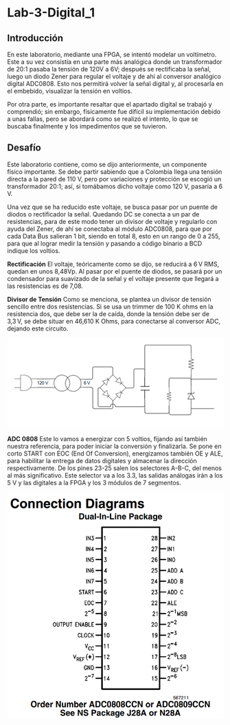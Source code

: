 # Lab-3-Digital_1
## Introducción
En este laboratorio, mediante una FPGA, se intentó modelar un voltímetro. Este a su vez consistía en una parte más analógica donde un transformador de 20:1 pasaba la tensión de 120V a 6V; después se rectificaba la señal, luego un diodo Zener para regular el voltaje y de ahí al conversor analógico digital ADC0808. Esto nos permitirá volver la señal digital y, al procesarla en el embebido, visualizar la tensión en voltios.

Por otra parte, es importante resaltar que el apartado digital se trabajó y comprendió; sin embargo, físicamente fue difícil su implementación debido a unas fallas, pero se abordará como se realizó el intento, lo que se buscaba finalmente y los impedimentos que se tuvieron.

## Desafío

Este laboratorio contiene, como se dijo anteriormente, un componente físico importante. Se debe partir sabiendo que a Colombia llega una tensión directa a la pared de 110 V, pero por variaciones y protección se escogió un transformador 20:1; así, si tomábamos dicho voltaje como 120 V, pasaría a 6 V.

Una vez que se ha reducido este voltaje, se busca pasar por un puente de diodos o rectificador la señal. Quedando DC se conecta a un par de resistencias, para de este modo tener un divisor de voltaje y regularlo con ayuda del Zener, de ahí se conectaba al módulo ADC0808, para que por cada Data Bus salieran 1 bit, siendo en total 8, esto en un rango de 0 a 255, para que al lograr medir la tensión y pasando a código binario a BCD indique los voltios.

**Rectificación**
El voltaje, teóricamente como se dijo, se reducirá a 6 V RMS, quedan en unos 8,48Vp. Al pasar por el puente de diodos, se pasará por un condensador para suavizado de la señal y el voltaje presente que llegará a las resistencias es de 7,08.

**Divisor de Tensión**
Como se menciona, se plantea un divisor de tensión sencillo entre dos resistencias. Si se usa un trimmer de 100 K ohms en la resistencia dos, que debe ser la de caída, donde la tensión debe ser de 3,3 V, se debe situar en  46,610 K Ohms, para conectarse al conversor ADC, dejando este circuito.

![ACOPLE](./ACOPLE.png)

**ADC 0808**
Este lo vamos a energizar con 5 voltios, fijando así también nuestra referencia, para poder iniciar la conversión y finalizarla. Se pone en corto START con EOC (End Of Conversion), energizamos también OE y ALE, para habilitar la entrega de datos digitales y almacenar la dirección respectivamente. De los pines 23-25 salen los selectores A-B-C, del menos al más significativo. Este selector va a los 3.3, las salidas análogas irán a los 5 V y las digitales a la FPGA y los 3 módulos de 7 segmentos.

![ADC](./ADC.png)
